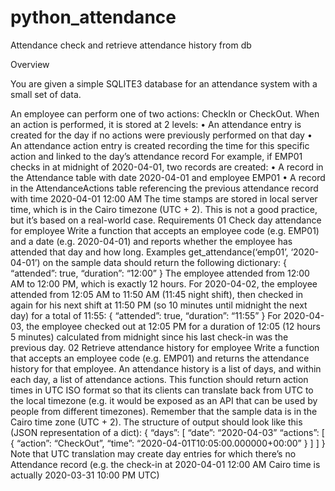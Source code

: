 # python_attendance
Attendance check and retrieve attendance history from db

Overview

You are given a simple SQLITE3 database for an attendance system with a small set of data.

An employee can perform one of two actions: CheckIn or CheckOut. When an action is performed, it is stored at 2 levels:
•	An attendance entry is created for the day if no actions were previously performed on that day
•	An attendance action entry is created recording the time for this specific action and linked to the day’s attendance record
For example, if EMP01 checks in at midnight of 2020-04-01, two records are created:
•	A record in the Attendance table with date 2020-04-01 and employee EMP01
•	A record in the AttendanceActions table referencing the previous attendance record with time 2020-04-01 12:00 AM
The time stamps are stored in local server time, which is in the Cairo timezone (UTC + 2). This is not a good practice, but it’s based on a real-world case.
Requirements
01 Check day attendance for employee
Write a function that accepts an employee code (e.g. EMP01) and a date (e.g. 2020-04-01) and reports whether the employee has attended that day and how long.
Examples
get_attendance(‘emp01’, ‘2020-04-01’) on the sample data should return the following dictionary:
{
    “attended”: true,
    “duration”: “12:00”
}
The employee attended from 12:00 AM to 12:00 PM, which is exactly 12 hours.
For 2020-04-02, the employee attended from 12:05 AM to 11:50 AM (11:45 night shift), then checked in again for his next shift at 11:50 PM (so 10 minutes until midnight the next day) for a total of 11:55:
{
  “attended”: true,
  “duration”: “11:55”
}
For 2020-04-03, the employee checked out at 12:05 PM for a duration of 12:05 (12 hours 5 minutes) calculated from midnight since his last check-in was the previous day.
02 Retrieve attendance history for employee
Write a function that accepts an employee code (e.g. EMP01) and returns the attendance history for that employee. An attendance history is a list of days, and within each day, a list of attendance actions. 
This function should return action times in UTC ISO format so that its clients can translate back from UTC to the local timezone (e.g. it would be exposed as an API that can be used by people from different timezones). Remember that the sample data is in the Cairo time zone (UTC + 2).
The structure of output should look like this (JSON representation of a dict):
{
  “days”: [
    “date”: “2020-04-03”
    “actions”: [
{ “action”: “CheckOut”, “time”: “2020-04-01T10:05:00.000000+00:00” }
    ]
  ]
}
Note that UTC translation may create day entries for which there’s no Attendance record (e.g. the check-in at 2020-04-01 12:00 AM Cairo time is actually 2020-03-31 10:00 PM UTC)
